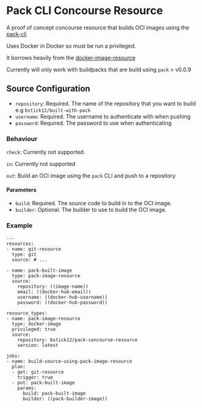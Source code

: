 # Pack CLI Concourse Resource

A proof of concept concourse resource that builds OCI images using the [pack-cli](https://github.com/buildpack/pack)

Uses Docker in Docker so must be run a privileged.

It borrows heavily from the [docker-image-resource](https://github.com/concourse/docker-image-resource)


Currently will only work with buildpacks that are build using `pack` > v0.0.9

## Source Configuration

* `repository`: Required. The name of the repository that you want to build e.g `bstick12/built-with-pack`
* `username`: Required. The username to authenticate with when pushing
* `password`: Required. The password to use when authenticating

### Behaviour
`check`: Currently not supported.

`in`: Currently not supported

`out`: Build an OCI image using the `pack` CLI and push to a repository

#### Parameters
* `build`: Required. The source code to build in to the OCI image.
* `builder`: Optional. The builder to use to build the OCI image.

### Example

```
---
resources:
- name: git-resource
  type: git
  source: # ...

- name: pack-built-image
  type: pack-image-resource
  source:
    repository: ((image-name))
    email: ((docker-hub-email))
    username: ((docker-hub-username))
    password: ((docker-hub-password))

resource_types:
- name: pack-image-resource
  type: docker-image
  privileged: true
  source:
    repository: bstick12/pack-concourse-resource
    version: latest

jobs:
- name: build-source-using-pack-image-resource
  plan:
  - get: git-resource
    trigger: true
  - put: pack-built-image
    params:
      build: pack-built-image
      builder: ((pack-builder-image))
```






